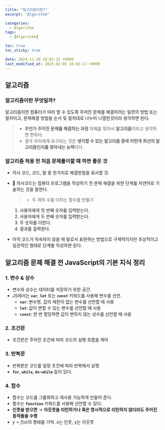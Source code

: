 ```yaml
---
title: "알고리즘이란?"
excerpt: "Algorithm"

categories:
  - Algorithm
tags:
  - [Algorithm]

toc: true
toc_sticky: true

date: 2024-11-30 18:02:12 +0900
last_modified_at: 2025-02-05 18:02:13 +0900
---
```


## **알고리즘**

### 알고리즘이란 무엇일까?

알고리즘이란 컴퓨터가 따라 할 수 있도록 주어진 문제를 해결하려는 일련의 방법 또는 절차이고, 문제해결 방법을 순서 및 절차대로 나누어 나열한것이라 생각하면 된다.

> - **무언가 주어진 문제를 해결하는 과정** 자체를 묶어서 **알고리즘**이라고 생각하면 편하다.
> - 결국 우리에게 요구되는 것은 **생각할 수 있는 알고리즘 중에 어떤게 최선의 알고리즘인지를 찾아내는 능력**이다.

### 알고리즘 적용 전 처음 문제풀이할 때 하면 좋은 것

- 의사 코드, 코드, 말 중 한가지로 해결방법을 묘사할 것.
- 🥸 의사코드는 컴퓨터 프로그램을 작성하기 전 문제 해결을 위한 단계를 자연어로 기술하는 것을 말한다.

  > - 두 개의 수를 더하는 함수를 만들기

  1. 사용자에게 첫 번째 숫자를 입력받는다.
  2. 사용자에게 두 번째 숫자를 입력받는다.
  3. 두 숫자를 더한다.
  4. 결과를 출력한다.

- 아직 코드가 익숙하지 않을 때 말로서 표현하는 방법으로 구체적이지만 추상적이고 일관적인 형태로 단계별 작성하면 된다.

## **알고리즘 문제 해결 전 JavaScript의 기본 지식 정리**

### **1. 변수 & 상수**

- 변수와 상수는 데이터를 저장하기 위한 공간.
- JS에서는 **`var`**, **`let`** 또는 **`const`** 키워드를 사용해 변수를 선언.
  - **`var`**: 변수명, 값의 제한이 없는 변수를 선언할 때 사용
  - **`let`**: 값이 변할 수 있는 변수를 선언할 때 사용
  - **`const`**: 한 번 할당하면 값이 변하지 않는 상수를 선언할 때 사용

### **2. 조건문**

- 조건문은 주어진 조건에 따라 코드의 실행 흐름을 제어

### **3. 반복문**

- 반복문은 코드를 일정 조건에 따라 반복해서 실행
- **`for`**, **`while`**, **`do-while`** 등이 있다.

### **4. 함수**

- 함수는 코드를 그룹화하고 재사용 가능하게 만들어 준다.
- 함수는 **`function`** 키워드를 사용해 선언할 수 있다.
- **인풋을 받으면** → **아웃풋을 리턴하거나 혹은 명시적으로 리턴하지 않더라도 주어진 동작들을 수행**
- $y = f(x)$의 형태를 기억. x는 인풋, y는 아웃풋
